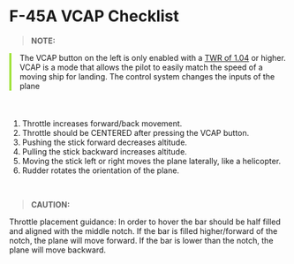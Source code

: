 # F-45A VCAP Checklist

> **NOTE:**

<div style="border-left: 4px solid #a0e33b; padding-left: 15px; margin-bottom: 20px;">
The VCAP button on the left is only enabled with a <u>TWR of 1.04</u> or higher. VCAP is a mode that allows the pilot to easily match the speed of a moving ship for landing. The control system changes the inputs of the plane
</div>

<br>

1. Throttle increases forward/back movement.
2. Throttle should be CENTERED after pressing the VCAP button.
3. Pushing the stick forward decreases altitude.
4. Pulling the stick backward increases altitude.
5. Moving the stick left or right moves the plane laterally, like a helicopter.
6. Rudder rotates the orientation of the plane.

<br>

> **CAUTION:**

<div class="border-s-4 border-red-700 ps-4 mb-5">
    Throttle placement guidance: In order to hover the bar should be half filled and aligned with the middle notch.  If the bar is filled higher/forward of the notch, the plane will move forward.  If the bar is lower than the notch, the plane will move backward.
</div>

<br>
